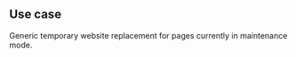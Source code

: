 <!-- !/usr/bin/env markdown
-*- coding: utf-8 -*-
region header
Copyright Torben Sickert (info["~at~"]torben.website) 16.12.2012

License
-------

This library written by Torben Sickert stand under a creative commons naming
3.0 unported license. See https://creativecommons.org/licenses/by/3.0/deed.de
endregion -->

<!--|deDE:Einsatz-->
Use case
--------

Generic temporary website replacement for pages currently in maintenance mode.

<!-- region modline
vim: set tabstop=4 shiftwidth=4 expandtab:
vim: foldmethod=marker foldmarker=region,endregion:
endregion -->
